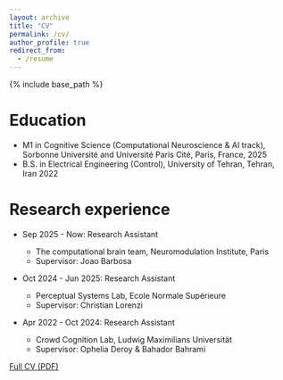 ```yaml
---
layout: archive
title: "CV"
permalink: /cv/
author_profile: true
redirect_from:
  - /resume
---
```


{% include base_path %}

Education
======

* M1 in Cognitive Science (Computational Neuroscience & AI track), Sorbonne Université and Université Paris Cité, Paris, France, 2025
* B.S. in Electrical Engineering (Control), University of Tehran, Tehran, Iran 2022

Research experience
======
* Sep 2025 - Now: Research Assistant
  * The computational brain team, Neuromodulation Institute, Paris
  * Supervisor: Joao Barbosa

* Oct 2024 - Jun 2025: Research Assistant
  * Perceptual Systems Lab, Ecole Normale Supérieure
  * Supervisor: Christian Lorenzi

* Apr 2022 - Oct 2024: Research Assistant
  * Crowd Cognition Lab, Ludwig Maximilians Universität
  * Supervisor: Ophelia Deroy & Bahador Bahrami


[Full CV (PDF)](https://arghavanaslani.github.io/files/cv_ArghavanAslani.pdf)
  
